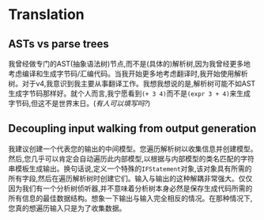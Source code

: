 # Translation

## ASTs vs parse trees

我曾经做专门的AST(抽象语法树)节点,而不是(具体的)解析树,因为我曾经更多地考虑编译和生成字节码/汇编代码。当我开始更多地考虑翻译时,我开始使用解析树。对于v4,我意识到我主要从事翻译工作。我想我想说的是,解析树可能不如AST生成字节码那样好。就个人而言,我宁愿看到`(+ 3 4)`而不是`(expr 3 + 4)`来生成字节码,但这不是世界末日。(*有人可以填写吗?*)

## Decoupling input walking from output generation

我建议创建一个代表您的输出的中间模型。您遍历解析树以收集信息并创建模型。然后,您几乎可以肯定会自动遍历此内部模型,以根据与内部模型的类名匹配的字符串模板生成输出。换句话说,定义一个特殊的`IFStatement`对象,该对象具有所需的所有字段,然后在遍历解析树时创建它们。输入与输出的这种解耦非常强大。仅仅因为我们有一个分析树侦听器,并不意味着分析树本身必然是保存生成代码所需的所有信息的最佳数据结构。想象一下输出与输入完全相反的情况。在那种情况下,您真的想遍历输入只是为了收集数据。